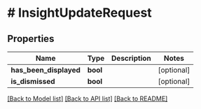 # # InsightUpdateRequest

## Properties

Name | Type | Description | Notes
------------ | ------------- | ------------- | -------------
**has_been_displayed** | **bool** |  | [optional]
**is_dismissed** | **bool** |  | [optional]

[[Back to Model list]](../../README.md#models) [[Back to API list]](../../README.md#endpoints) [[Back to README]](../../README.md)
